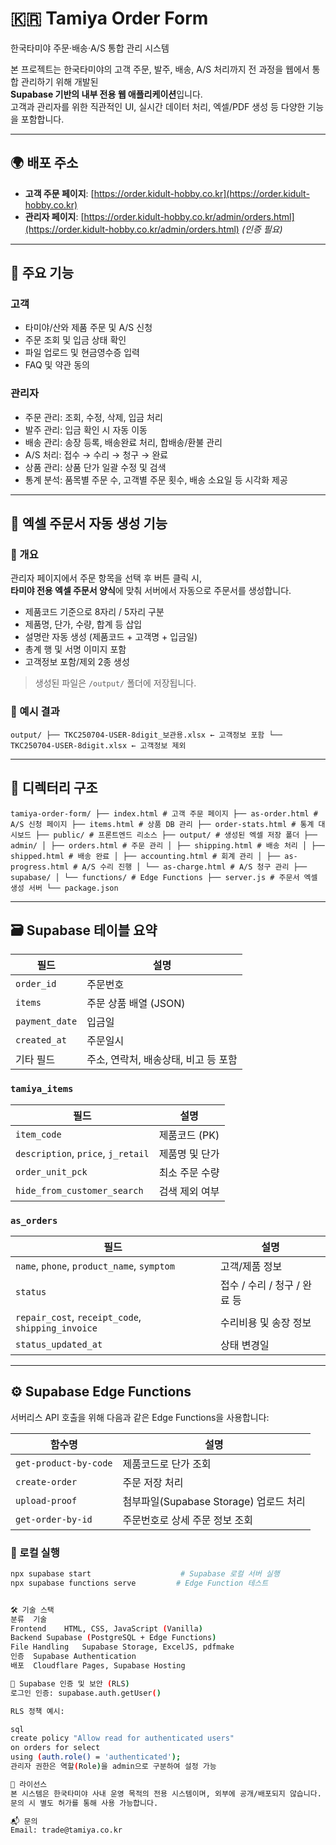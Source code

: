 # 🇰🇷 Tamiya Order Form

한국타미야 주문·배송·A/S 통합 관리 시스템

본 프로젝트는 한국타미야의 고객 주문, 발주, 배송, A/S 처리까지 전 과정을 웹에서 통합 관리하기 위해 개발된  
**Supabase 기반의 내부 전용 웹 애플리케이션**입니다.  
고객과 관리자를 위한 직관적인 UI, 실시간 데이터 처리, 엑셀/PDF 생성 등 다양한 기능을 포함합니다.

---

## 🌍 배포 주소

- **고객 주문 페이지**: [https://order.kidult-hobby.co.kr](https://order.kidult-hobby.co.kr)
- **관리자 페이지**: [https://order.kidult-hobby.co.kr/admin/orders.html](https://order.kidult-hobby.co.kr/admin/orders.html) *(인증 필요)*

---

## 🚀 주요 기능

### 고객
- 타미야/산와 제품 주문 및 A/S 신청
- 주문 조회 및 입금 상태 확인
- 파일 업로드 및 현금영수증 입력
- FAQ 및 약관 동의

### 관리자
- 주문 관리: 조회, 수정, 삭제, 입금 처리
- 발주 관리: 입금 확인 시 자동 이동
- 배송 관리: 송장 등록, 배송완료 처리, 합배송/환불 관리
- A/S 처리: 접수 → 수리 → 청구 → 완료
- 상품 관리: 상품 단가 일괄 수정 및 검색
- 통계 분석: 품목별 주문 수, 고객별 주문 횟수, 배송 소요일 등 시각화 제공

---

## 📄 엑셀 주문서 자동 생성 기능

### 📌 개요

관리자 페이지에서 주문 항목을 선택 후 버튼 클릭 시,  
**타미야 전용 엑셀 주문서 양식**에 맞춰 서버에서 자동으로 주문서를 생성합니다.

- 제품코드 기준으로 8자리 / 5자리 구분
- 제품명, 단가, 수량, 합계 등 삽입
- 설명란 자동 생성 (제품코드 + 고객명 + 입금일)
- 총계 행 및 서명 이미지 포함
- 고객정보 포함/제외 2종 생성

> 생성된 파일은 `/output/` 폴더에 저장됩니다.

### 📂 예시 결과

<pre><code>output/ ├── TKC250704-USER-8digit_보관용.xlsx ← 고객정보 포함 └── TKC250704-USER-8digit.xlsx ← 고객정보 제외 </code></pre>

---

## 🧱 디렉터리 구조

<pre><code>tamiya-order-form/ ├── index.html # 고객 주문 페이지 ├── as-order.html # A/S 신청 페이지 ├── items.html # 상품 DB 관리 ├── order-stats.html # 통계 대시보드 ├── public/ # 프론트엔드 리소스 ├── output/ # 생성된 엑셀 저장 폴더 ├── admin/ │ ├── orders.html # 주문 관리 │ ├── shipping.html # 배송 처리 │ ├── shipped.html # 배송 완료 │ ├── accounting.html # 회계 관리 │ ├── as-progress.html # A/S 수리 진행 │ └── as-charge.html # A/S 청구 관리 ├── supabase/ │ └── functions/ # Edge Functions ├── server.js # 주문서 엑셀 생성 서버 └── package.json </code></pre>


---

## 🗃 Supabase 테이블 요약

| 필드             | 설명                     |
| -------------- | ---------------------- |
| `order_id`     | 주문번호                   |
| `items`        | 주문 상품 배열 (JSON)        |
| `payment_date` | 입금일                    |
| `created_at`   | 주문일시                   |
| 기타 필드          | 주소, 연락처, 배송상태, 비고 등 포함 |



### `tamiya_items`
| 필드                                 | 설명        |
| ---------------------------------- | --------- |
| `item_code`                        | 제품코드 (PK) |
| `description`, `price`, `j_retail` | 제품명 및 단가  |
| `order_unit_pck`                   | 최소 주문 수량  |
| `hide_from_customer_search`        | 검색 제외 여부  |


### `as_orders`
| 필드                                                | 설명                  |
| ------------------------------------------------- | ------------------- |
| `name`, `phone`, `product_name`, `symptom`        | 고객/제품 정보            |
| `status`                                          | 접수 / 수리 / 청구 / 완료 등 |
| `repair_cost`, `receipt_code`, `shipping_invoice` | 수리비용 및 송장 정보        |
| `status_updated_at`                               | 상태 변경일              |


---

## ⚙️ Supabase Edge Functions

서버리스 API 호출을 위해 다음과 같은 Edge Functions을 사용합니다:

| 함수명                   | 설명                            |
| --------------------- | ----------------------------- |
| `get-product-by-code` | 제품코드로 단가 조회                   |
| `create-order`        | 주문 저장 처리                      |
| `upload-proof`        | 첨부파일(Supabase Storage) 업로드 처리 |
| `get-order-by-id`     | 주문번호로 상세 주문 정보 조회             |


### 🧪 로컬 실행

```bash
npx supabase start                    # Supabase 로컬 서버 실행
npx supabase functions serve         # Edge Function 테스트


🛠 기술 스택
분류	기술
Frontend	HTML, CSS, JavaScript (Vanilla)
Backend	Supabase (PostgreSQL + Edge Functions)
File Handling	Supabase Storage, ExcelJS, pdfmake
인증	Supabase Authentication
배포	Cloudflare Pages, Supabase Hosting

🔐 Supabase 인증 및 보안 (RLS)
로그인 인증: supabase.auth.getUser()

RLS 정책 예시:

sql
create policy "Allow read for authenticated users"
on orders for select
using (auth.role() = 'authenticated');
관리자 권한은 역할(Role)을 admin으로 구분하여 설정 가능

📜 라이선스
본 시스템은 한국타미야 사내 운영 목적의 전용 시스템이며, 외부에 공개/배포되지 않습니다.
문의 시 별도 허가를 통해 사용 가능합니다.

📬 문의
Email: trade@tamiya.co.kr
